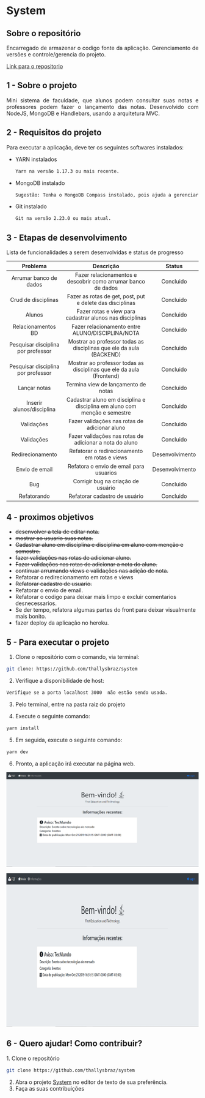 # System

## Sobre o repositório

<p align="justify"> Encarregado de armazenar o codigo fonte da aplicação. Gerenciamento de versões e controle/gerencia do projeto.</p>

[Link para o repositorio](https://github.com/thallysbraz/system)

## 1 - Sobre o projeto

<p align="justify">Mini sistema de faculdade, que alunos podem consultar suas notas e professores podem fazer o lançamento das notas. Desenvolvido com NodeJS, MongoDB e Handlebars, usando a arquitetura MVC.</p>

## 2 - Requisitos do projeto

<p align="justify">Para executar a aplicação, deve ter os seguintes softwares instalados:</p>

<ul>

<li>YARN instalados</li>

```bash
Yarn na versão 1.17.3 ou mais recente.
```

<li>MongoDB instalado</li>

```bash
Sugestão: Tenha o MongoDB Compass instalado, pois ajuda a gerenciar o banco de dados.
```

<li>Git instalado</li>

```bash
Git na versão 2.23.0 ou mais atual.
```

</ul>

## 3 - Etapas de desenvolvimento

Lista de funcionalidades a serem desenvolvidas e status de progresso

|              Problema              |                                 Descrição                                 |     Status      |
| :--------------------------------: | :-----------------------------------------------------------------------: | :-------------: |
|       Arrumar banco de dados       |       Fazer relacionamentos e descobrir como arrumar banco de dados       |    Concluido    |
|        Crud de disciplinas         |         Fazer as rotas de get, post, put e delete das disciplinas         |    Concluido    |
|               Alunos               |         Fazer rotas e view para cadastrar alunos nas disciplinas          |    Concluido    |
|         Relacionamentos BD         |             Fazer relacionamento entre ALUNO/DISCIPLINA/NOTA              |    Concluido    |
| Pesquisar disciplina por professor |    Mostrar ao professor todas as disciplinas que ele da aula (BACKEND)    |    Concluido    |
| Pesquisar disciplina por professor |   Mostrar ao professor todas as disciplinas que ele da aula (Frontend)    |    Concluido    |
|            Lançar notas            |                    Termina view de lançamento de notas                    |    Concluido    |
|     Inserir alunos/disciplina      | Cadastrar aluno em disciplina e disciplina em aluno com menção e semestre |    Concluido    |
|             Validações             |               Fazer validações nas rotas de adicionar aluno               |    Concluido    |
|             Validações             |          Fazer validações nas rotas de adicionar a nota do aluno          |    Concluido    |
|          Redirecionamento          |               Refatorar o redirecionamento em rotas e views               | Desenvolvimento |
|           Envio de email           |                  Refatora o envio de email para usuarios                  | Desenvolvimento |
|                Bug                 |                    Corrigir bug na criação de usuário                     |    Concluido    |
|            Refatorando             |                       Refatorar cadastro de usuário                       |    Concluido    |

## 4 - proximos objetivos

- ~~desenvolver a tela de editar nota.~~
- ~~mostrar ao usuario suas notas.~~
- ~~Cadastrar aluno em disciplina e disciplina em aluno com menção e semestre.~~
- ~~fazer validações nas rotas de adicionar aluno.~~
- ~~Fazer validações nas rotas de adicionar a nota do aluno.~~
- ~~continuar arrumando views e validações nas adição de nota.~~
- Refatorar o redirecionamento em rotas e views
- ~~Refatorar cadastro de usuario.~~
- Refatorar o envio de email.
- Refatorar o codigo para deixar mais limpo e excluir comentarios desnecessarios.
- Se der tempo, refatora algumas partes do front para deixar visualmente mais bonito.
- fazer deploy da aplicação no heroku.

## 5 - Para executar o projeto

1. Clone o repositório com o comando, via terminal:

```bash
git clone: https://github.com/thallysbraz/system
```

2. Verifique a disponibilidade de host:

```bash
Verifique se a porta localhost 3000  não estão sendo usada.
```

3. Pelo terminal, entre na pasta raiz do projeto

4. Execute o seguinte comando:

```bash
yarn install
```

5. Em seguida, execute o seguinte comando:

```bash
yarn dev
```

6. Pronto, a aplicação irá executar na página web.

![](./image/System.png)

<p align="center"> <img src="https://github.com/thallysbraz/system/blob/master/image/System.PNG" width="auto" height="400" />

## 6 - Quero ajudar! Como contribuir?

<p align="justify">
  1. Clone o repositório

```bash
git clone https://github.com/thallysbraz/system
```

2. Abra o projeto [System](https://github.com/fga-eps-mds/2019.1-Ludum.githttps://github.com/thallysbraz/system) no editor de texto de sua preferência.
3. Faça as suas contribuições</p>
